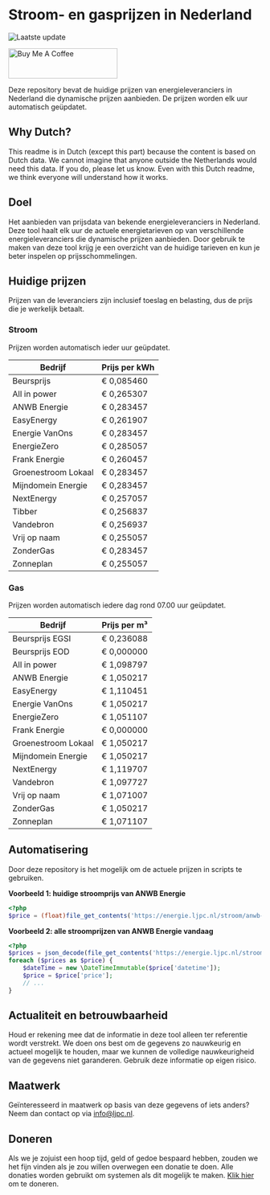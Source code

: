 # Stroom- en gasprijzen in Nederland

![Laatste update](https://img.shields.io/badge/laatste%20update-2024--02--28%2009%3A00%20CET-brightgreen)

<a href="https://www.buymeacoffee.com/Lars-" target="_blank"><img src="https://cdn.buymeacoffee.com/buttons/v2/default-orange.png" alt="Buy Me A Coffee" height="60" style="height: 60px !important;width: 217px !important;" ></a>

Deze repository bevat de huidige prijzen van energieleveranciers in Nederland die dynamische prijzen aanbieden. De prijzen worden elk uur automatisch geüpdatet.

## Why Dutch?

This readme is in Dutch (except this part) because the content is based on Dutch data. We cannot imagine that anyone outside the Netherlands would need this data. If you do, please let us know. Even with this Dutch readme, we think
everyone will understand how it works.

## Doel

Het aanbieden van prijsdata van bekende energieleveranciers in Nederland. Deze tool haalt elk uur de actuele energietarieven op van verschillende energieleveranciers die dynamische prijzen aanbieden. Door gebruik te maken van deze tool
krijg je een overzicht van de huidige tarieven en kun je beter inspelen op prijsschommelingen.

## Huidige prijzen

Prijzen van de leveranciers zijn inclusief toeslag en belasting, dus de prijs die je werkelijk betaalt.

### Stroom

Prijzen worden automatisch ieder uur geüpdatet.

 Bedrijf | Prijs per kWh 
---------|---------------
Beursprijs | € 0,085460
All in power | € 0,265307
ANWB Energie | € 0,283457
EasyEnergy | € 0,261907
Energie VanOns | € 0,283457
EnergieZero | € 0,285057
Frank Energie | € 0,260457
Groenestroom Lokaal | € 0,283457
Mijndomein Energie | € 0,283457
NextEnergy | € 0,257057
Tibber | € 0,256837
Vandebron | € 0,256937
Vrij op naam | € 0,255057
ZonderGas | € 0,283457
Zonneplan | € 0,255057


### Gas

Prijzen worden automatisch iedere dag rond 07.00 uur geüpdatet.

 Bedrijf | Prijs per m³ 
---------|--------------
Beursprijs EGSI | € 0,236088
Beursprijs EOD | € 0,000000
All in power | € 1,098797
ANWB Energie | € 1,050217
EasyEnergy | € 1,110451
Energie VanOns | € 1,050217
EnergieZero | € 1,051107
Frank Energie | € 0,000000
Groenestroom Lokaal | € 1,050217
Mijndomein Energie | € 1,050217
NextEnergy | € 1,119707
Vandebron | € 1,097727
Vrij op naam | € 1,071007
ZonderGas | € 1,050217
Zonneplan | € 1,071107


## Automatisering

Door deze repository is het mogelijk om de actuele prijzen in scripts te gebruiken.

**Voorbeeld 1: huidige stroomprijs van ANWB Energie**

```php
<?php
$price = (float)file_get_contents('https://energie.ljpc.nl/stroom/anwb-energie-nu.txt');

```

**Voorbeeld 2: alle stroomprijzen van ANWB Energie vandaag**

```php
<?php
$prices = json_decode(file_get_contents('https://energie.ljpc.nl/stroom/all-in-power-vandaag.json'),true);
foreach ($prices as $price) {
    $dateTime = new \DateTimeImmutable($price['datetime']);
    $price = $price['price'];
    // ...
}
```

## Actualiteit en betrouwbaarheid

Houd er rekening mee dat de informatie in deze tool alleen ter referentie wordt verstrekt. We doen ons best om de gegevens zo nauwkeurig en actueel mogelijk te houden, maar we kunnen de volledige nauwkeurigheid van de gegevens niet
garanderen. Gebruik deze informatie op eigen risico.

## Maatwerk

Geïnteresseerd in maatwerk op basis van deze gegevens of iets anders? Neem dan contact op
via [info@ljpc.nl](mailto:info@ljpc.nl?subject=Energie%20prijzen).

## Doneren

Als we je zojuist een hoop tijd, geld of gedoe bespaard hebben, zouden we het fijn vinden als je zou willen overwegen een
donatie te doen. Alle donaties worden gebruikt om systemen als dit mogelijk te
maken. [Klik hier](https://www.buymeacoffee.com/Lars-) om te doneren.
